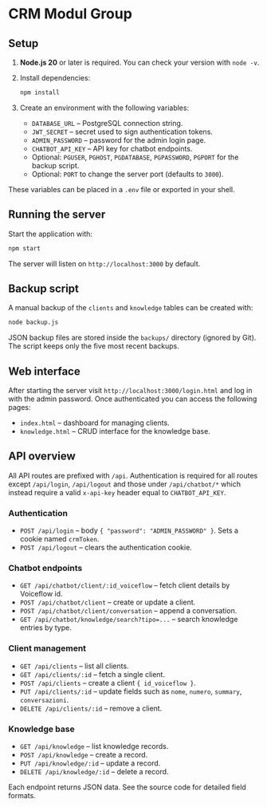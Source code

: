 # CRM Modul Group

## Setup

1. **Node.js 20** or later is required. You can check your version with `node -v`.
2. Install dependencies:

   ```bash
   npm install
   ```
3. Create an environment with the following variables:

   - `DATABASE_URL` – PostgreSQL connection string.
   - `JWT_SECRET` – secret used to sign authentication tokens.
   - `ADMIN_PASSWORD` – password for the admin login page.
   - `CHATBOT_API_KEY` – API key for chatbot endpoints.
   - Optional: `PGUSER`, `PGHOST`, `PGDATABASE`, `PGPASSWORD`, `PGPORT` for the backup script.
   - Optional: `PORT` to change the server port (defaults to `3000`).

These variables can be placed in a `.env` file or exported in your shell.

## Running the server

Start the application with:

```bash
npm start
```

The server will listen on `http://localhost:3000` by default.

## Backup script

A manual backup of the `clients` and `knowledge` tables can be created with:

```bash
node backup.js
```

JSON backup files are stored inside the `backups/` directory (ignored by Git). The script keeps only the five most recent backups.

## Web interface

After starting the server visit `http://localhost:3000/login.html` and log in with the admin password. Once authenticated you can access the following pages:

- `index.html` – dashboard for managing clients.
- `knowledge.html` – CRUD interface for the knowledge base.

## API overview

All API routes are prefixed with `/api`. Authentication is required for all routes except `/api/login`, `/api/logout` and those under `/api/chatbot/*` which instead require a valid `x-api-key` header equal to `CHATBOT_API_KEY`.

### Authentication

- `POST /api/login` – body `{ "password": "ADMIN_PASSWORD" }`. Sets a cookie named `crmToken`.
- `POST /api/logout` – clears the authentication cookie.

### Chatbot endpoints

- `GET /api/chatbot/client/:id_voiceflow` – fetch client details by Voiceflow id.
- `POST /api/chatbot/client` – create or update a client.
- `POST /api/chatbot/client/conversation` – append a conversation.
- `GET /api/chatbot/knowledge/search?tipo=...` – search knowledge entries by type.

### Client management

- `GET /api/clients` – list all clients.
- `GET /api/clients/:id` – fetch a single client.
- `POST /api/clients` – create a client `{ id_voiceflow }`.
- `PUT /api/clients/:id` – update fields such as `nome`, `numero`, `summary`, `conversazioni`.
- `DELETE /api/clients/:id` – remove a client.

### Knowledge base

- `GET /api/knowledge` – list knowledge records.
- `POST /api/knowledge` – create a record.
- `PUT /api/knowledge/:id` – update a record.
- `DELETE /api/knowledge/:id` – delete a record.

Each endpoint returns JSON data. See the source code for detailed field formats.

